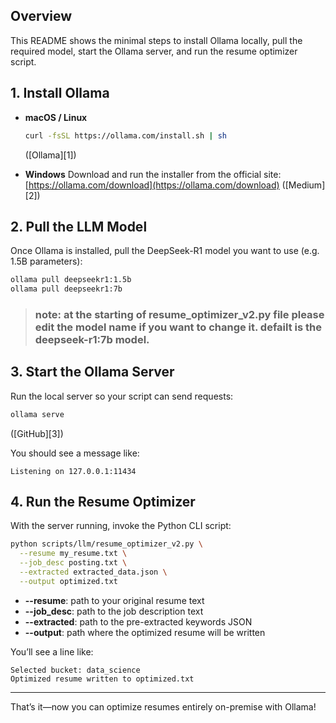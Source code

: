 ## Overview

This README shows the minimal steps to install Ollama locally, pull the required model, start the Ollama server, and run the resume optimizer script.

## 1. Install Ollama

* **macOS / Linux**

  ```bash
  curl -fsSL https://ollama.com/install.sh | sh
  ```

  ([Ollama][1])

* **Windows**
  Download and run the installer from the official site:
  [https://ollama.com/download](https://ollama.com/download)
  ([Medium][2])

## 2. Pull the LLM Model

Once Ollama is installed, pull the DeepSeek-R1 model you want to use (e.g. 1.5B parameters):

```bash
ollama pull deepseekr1:1.5b
ollama pull deepseekr1:7b
```

> ### note:  at the starting of resume_optimizer_v2.py file please edit the model name if you want to change it. defailt is the deepseek-r1:7b model.

## 3. Start the Ollama Server

Run the local server so your script can send requests:

```bash
ollama serve
```

([GitHub][3])

You should see a message like:

```
Listening on 127.0.0.1:11434
```

## 4. Run the Resume Optimizer

With the server running, invoke the Python CLI script:

```bash
python scripts/llm/resume_optimizer_v2.py \
  --resume my_resume.txt \
  --job_desc posting.txt \
  --extracted extracted_data.json \
  --output optimized.txt
```

* **--resume**: path to your original resume text
* **--job\_desc**: path to the job description text
* **--extracted**: path to the pre-extracted keywords JSON
* **--output**: path where the optimized resume will be written

You’ll see a line like:

```
Selected bucket: data_science
Optimized resume written to optimized.txt
```

---

That’s it—now you can optimize resumes entirely on-premise with Ollama!
